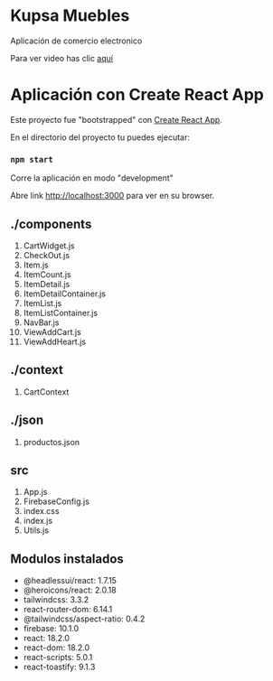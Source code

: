 # Kupsa Muebles
Aplicación de comercio electronico

Para ver video has clic [aquí](https://youtu.be/gq4p4klSvEQ)

# Aplicación con Create React App

Este proyecto fue "bootstrapped" con [Create React App](https://github.com/facebook/create-react-app).

En el directorio del proyecto tu puedes ejecutar:

### `npm start` 

Corre la aplicación en modo "development"

Abre link [http://localhost:3000](http://localhost:3000) para ver en su browser.

## ./components 
1. CartWidget.js
2. CheckOut.js
3. Item.js
4. ItemCount.js
5. ItemDetail.js
6. ItemDetailContainer.js
7. ItemList.js
8. ItemListContainer.js
9. NavBar.js
10. ViewAddCart.js
11. ViewAddHeart.js

## ./context
1. CartContext

## ./json
1. productos.json

## src
1. App.js
2. FirebaseConfig.js
3. index.css
4. index.js
5. Utils.js

## Modulos instalados
* @headlessui/react: 1.7.15
* @heroicons/react: 2.0.18
* tailwindcss: 3.3.2
* react-router-dom: 6.14.1
* @tailwindcss/aspect-ratio: 0.4.2
* firebase: 10.1.0
* react: 18.2.0
* react-dom: 18.2.0
* react-scripts: 5.0.1
* react-toastify: 9.1.3
